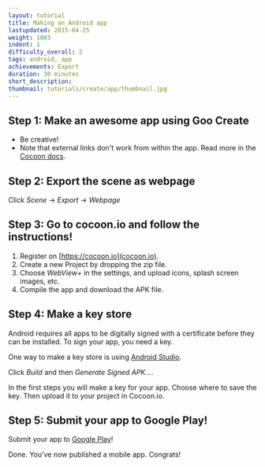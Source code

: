 ```yaml
---
layout: tutorial
title: Making an Android app
lastupdated: 2015-04-25
weight: 1003
indent: 1
difficulty_overall: 2
tags: android, app
achievements: Export
duration: 30 minutes
short_description:
thumbnail: tutorials/create/app/thumbnail.jpg
---
```

## Step 1: Make an awesome app using Goo Create

* Be creative!
* Note that external links don't work from within the app. Read more in the [Cocoon docs](https://cocoonio.github.io/cocoon-canvasplus/dist/doc/js/Cocoon.App.html).


## Step 2: Export the scene as webpage

Click *Scene* -> *Export* -> *Webpage*


## Step 3: Go to cocoon.io and follow the instructions!

1. Register on [https://cocoon.io](cocoon.io).
2. Create a new Project by dropping the zip file.
3. Choose *WebView+* in the settings, and upload icons, splash screen images, etc.
4. Compile the app and download the APK file.


## Step 4: Make a key store

Android requires all apps to be digitally signed with a certificate before they can be installed. To sign your app, you need a key.

One way to make a key store is using [Android Studio](http://developer.android.com/tools/publishing/app-signing.html#studio).

Click *Build* and then *Generate Signed APK...*.

In the first steps you will make a key for your app. Choose where to save the key. Then upload it to your project in Cocoon.io.


## Step 5: Submit your app to Google Play!

Submit your app to [Google Play](http://developer.android.com/distribute/googleplay/start.html)!

Done. You've now published a mobile app. Congrats!